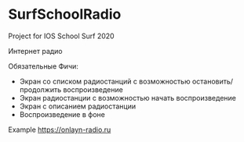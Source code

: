 # SurfSchoolRadio
Project for IOS School Surf 2020

Интернет радио

Обязательные Фичи:
* Экран со списком радиостанций с возможностью остановить/продолжить воспроизведение
* Экран радиостанции с возможностью начать воспроизведение
* Экран с описанием радиостанции
* Воспроизведение в фоне

Example https://onlayn-radio.ru

